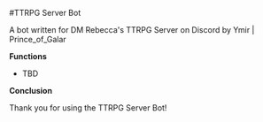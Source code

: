 #TTRPG Server Bot

A bot written for DM Rebecca's TTRPG Server on Discord by Ymir | Prince_of_Galar

**Functions**
- TBD

**Conclusion**

Thank you for using the TTRPG Server Bot!
